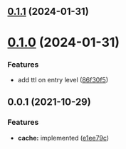 ## [0.1.1](https://github.com/prostojs/cache/compare/v0.1.0...v0.1.1) (2024-01-31)



# [0.1.0](https://github.com/prostojs/cache/compare/v0.0.1...v0.1.0) (2024-01-31)


### Features

* add ttl on entry level ([86f30f5](https://github.com/prostojs/cache/commit/86f30f5a61183c86b775b65b1aa18870fd86a348))



## 0.0.1 (2021-10-29)

### Features

- **cache:** implemented ([e1ee79c](https://github.com/prostojs/cache/commit/e1ee79c3a05283575d8e1c747579ca2a12054bf9))

